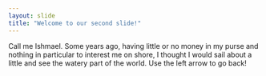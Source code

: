 ```yaml
---
layout: slide
title: "Welcome to our second slide!"
---
```

Call me Ishmael. Some years ago, having little or no money in my purse and nothing in particular to interest me on shore, I thought I would sail about a little and see the watery part of the world.
Use the left arrow to go back!
